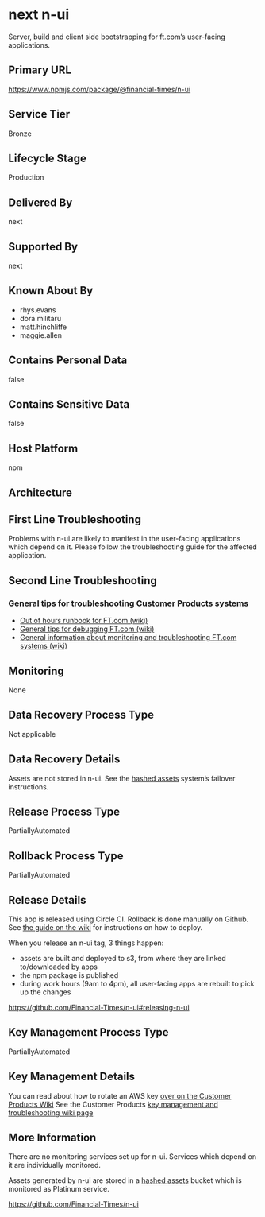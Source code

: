 # next n-ui

Server, build and client side bootstrapping for ft.com’s user-facing applications.

## Primary URL

https://www.npmjs.com/package/@financial-times/n-ui

## Service Tier

Bronze

## Lifecycle Stage

Production

## Delivered By

next

## Supported By

next

## Known About By

- rhys.evans
- dora.militaru
- matt.hinchliffe
- maggie.allen

## Contains Personal Data

false

## Contains Sensitive Data

false

## Host Platform

npm

## Architecture

## First Line Troubleshooting
Problems with n-ui are likely to manifest in the user-facing applications which depend on it. Please follow the troubleshooting guide for the affected application.

## Second Line Troubleshooting

### General tips for troubleshooting Customer Products systems

- [Out of hours runbook for FT.com (wiki)](https://customer-products.in.ft.com/wiki/Out-of-hours-Runbook)
- [General tips for debugging FT.com (wiki)](https://customer-products.in.ft.com/wiki/Debugging-Tips)
- [General information about monitoring and troubleshooting FT.com systems (wiki)](https://customer-products.in.ft.com/wiki/Monitoring-and-Troubleshooting-systems)


## Monitoring

None

## Data Recovery Process Type

Not applicable

## Data Recovery Details

Assets are not stored in n-ui. See the [hashed assets](https://biz-ops.in.ft.com/System/next-hashedasset) system’s failover instructions.

## Release Process Type

PartiallyAutomated

## Rollback Process Type

PartiallyAutomated

## Release Details

This app is released using Circle CI.
Rollback is done manually on Github. See [the guide on the wiki](https://customer-products.in.ft.com/wiki/How-does-deploying-our-Heroku-apps-work%3F) for instructions on how to deploy.

When you release an n-ui tag, 3 things happen:

- assets are built and deployed to s3, from where they are linked to/downloaded by apps
- the npm package is published
- during work hours (9am to 4pm), all user-facing apps are rebuilt to pick up the changes

https://github.com/Financial-Times/n-ui#releasing-n-ui


## Key Management Process Type

PartiallyAutomated

## Key Management Details

You can read about how to rotate an AWS key [over on the Customer Products Wiki](https://customer-products.in.ft.com/wiki/Rotating-AWS-Keys)
See the Customer Products [key management and troubleshooting wiki page](https://customer-products.in.ft.com/wiki/Key-Management-and-Troubleshooting)

## More Information

There are no monitoring services set up for n-ui. Services which depend on it are individually monitored.

Assets generated by n-ui are stored in a [hashed assets](https://biz-ops.in.ft.com/System/next-hashedasset) bucket which is monitored as Platinum service.

‍https://github.com/Financial-Times/n-ui
